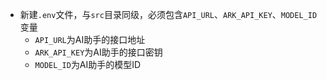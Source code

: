 
-   新建`.env`文件，与`src`目录同级，必须包含`API_URL`、`ARK_API_KEY`、`MODEL_ID`变量
    -   `API_URL`为AI助手的接口地址
    -   `ARK_API_KEY`为AI助手的接口密钥
    -   `MODEL_ID`为AI助手的模型ID

